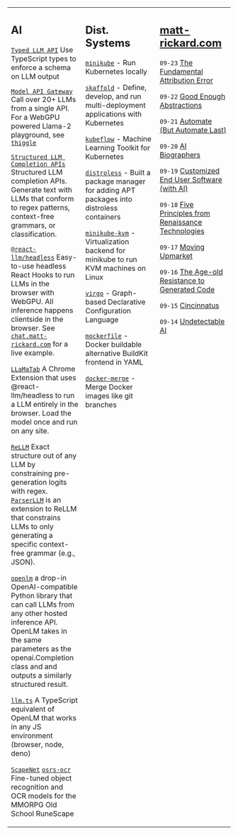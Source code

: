 <table><tr><td valign="top" width="33%">

## AI

[`Typed LLM API`](https://docs.thiggle.com/api-docs/typed) Use TypeScript types to enforce a schema on LLM output

[`Model API Gateway`](https://github.com/thiggle/api) Call over 20+ LLMs from a single API. For a WebGPU powered Llama-2 playground, see [`thiggle`](https://thiggle.com/local-llm)

[`Structured LLM Completion APIs`](https://github.com/thiggle/api) Structured LLM completion APIs. Generate text with LLMs that conform to regex patterns, context-free grammars, or classification.

[`@react-llm/headless`](https://github.com/r2d4/react-llm) Easy-to-use headless React Hooks to run LLMs in the browser with WebGPU. All inference happens clientside in the browser. See [`chat.matt-rickard.com`](https://chat.matt-rickard.com) for a live example.

[`LLaMaTab`](https://github.com/r2d4/react-llm/packages/extension) A Chrome Extension that uses @react-llm/headless to run a LLM entirely in the browser. Load the model once and run on any site.

[`ReLLM`](https://github.com/r2d4/rellm) Exact structure out of any LLM by constraining pre-generation logits with regex. [`ParserLLM`](https://github.com/r2d4/parserllm) is an extension to ReLLM that constrains LLMs to only generating a specific context-free grammar (e.g., JSON).

[`openlm`](https://github.com/r2d4/openlm) a drop-in OpenAI-compatible Python library that can call LLMs from any other hosted inference API. OpenLM takes in the same parameters as the openai.Completion class and and outputs a similarly structured result.

[`llm.ts`](https://github.com/r2d4/llm.ts) A TypeScript equivalent of OpenLM that works in any JS environment (browser, node, deno)

[`ScapeNet`](https://matt-rickard.com/runescape-machine-learning) [`osrs-ocr`](https://matt-rickard.com/fine-tuning-an-ocr-model) Fine-tuned object recognition and OCR models for the MMORPG Old School RuneScape

</td><td valign="top" width="33%">

## Dist. Systems

[`minikube`](https://github.com/kubernetes/minikube) - Run Kubernetes locally

[`skaffold`](https://github.com/GoogleContainerTools/skaffold) - Define, develop, and run multi-deployment applications with Kubernetes

[`kubeflow`](https://github.com/kubeflow/kubeflow) - Machine Learning Toolkit for Kubernetes

[`distroless`](https://github.com/GoogleContainerTools/distroless) - Built a package manager for adding APT packages into distroless containers

[`minikube-kvm`](https://github.com/r2d4/docker-machine-driver-kvm) - Virtualization backend for minikube to run KVM machines on Linux

[`virgo`](https://github.com/r2d4/virgo) - Graph-based Declarative Configuration Language

[`mockerfile`](https://github.com/r2d4/mockerfile) - Docker buildable alternative BuildKit frontend in YAML

[`docker-merge`](https://github.com/r2d4/docker-merge) - Merge Docker images like git branches

</td><td valign="top" width="33%">
  
## <a href="https://matt-rickard.com">matt-rickard.com</a>
<!--- start_blog -->
`09-23` [The Fundamental Attribution Error](https://matt-rickard.com/the-fundamental-attribution-error)

`09-22` [Good Enough Abstractions](https://matt-rickard.com/good-enough-abstractions)

`09-21` [Automate (But Automate Last)](https://matt-rickard.com/automate-but-automate-last)

`09-20` [AI Biographers](https://matt-rickard.com/ai-biographers)

`09-19` [Customized End User Software (with AI)](https://matt-rickard.com/customized-end-user-software-with-ai)

`09-18` [Five Principles from Renaissance Technologies](https://matt-rickard.com/five-principles-from-renaissance-technologies)

`09-17` [Moving Upmarket](https://matt-rickard.com/moving-upmarket)

`09-16` [The Age-old Resistance to Generated Code](https://matt-rickard.com/the-age-old-resistance-to-generated-code)

`09-15` [Cincinnatus](https://matt-rickard.com/cincinnatus)

`09-14` [Undetectable AI](https://matt-rickard.com/undetectable-ai)
<!--- end_blog -->
</td></tr></table>
